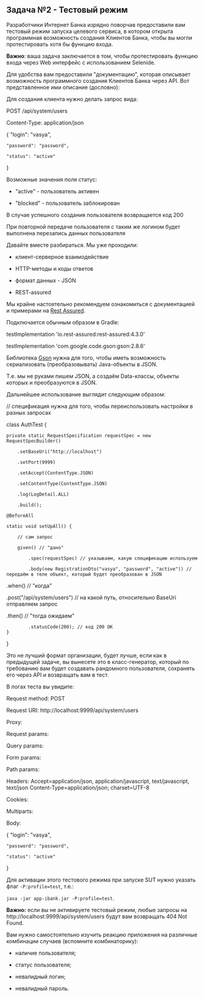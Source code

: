 ## Задача №2 - Тестовый режим

Разработчики Интернет Банка изрядно поворчав предоставили вам тестовый режим запуска целевого сервиса, в котором открыта программная возможность создания Клиентов Банка, чтобы вы могли протестировать хотя бы функцию входа.

**Важно**: ваша задача заключается в том, чтобы протестировать функцию входа через Web интерфейс с использованием Selenide.

Для удобства вам предоставили "документацию", которая описывает возможность программного создания Клиентов Банка через API. Вот представленное ими описание (дословно):

Для создания клиента нужно делать запрос вида:

POST /api/system/users

Content-Type: application/json

{
    "login": "vasya",

    "password": "password",

    "status": "active" 
}

Возможные значения поля статус:

* "active" - пользователь активен
  
* "blocked" - пользователь заблокирован

В случае успешного создания пользователя возвращается код 200

При повторной передаче пользователя с таким же логином будет выполнена перезапись данных пользователя


Давайте вместе разбираться. Мы уже проходили:

* клиент-серверное взаимодействие
  
* HTTP-методы и коды ответов
  
* формат данных - JSON
  
* REST-assured

Мы крайне настоятельно рекомендуем ознакомиться с документацией и примерами на [Rest Assured](http://rest-assured.io).

Подключается обычным образом в Gradle:

testImplementation 'io.rest-assured:rest-assured:4.3.0'

testImplementation 'com.google.code.gson:gson:2.8.6'


Библиотека [Gson](https://github.com/google/gson) нужна для того, чтобы иметь возможность сериализовать (преобразовывать) Java-объекты в JSON.

Т.е. мы не руками пишем JSON, а создаём Data-классы, объекты которых и преобразуются в JSON.

Дальнейшее использование выглядит следующим образом:

// спецификация нужна для того, чтобы переиспользовать настройки в разных запросах

class AuthTest {

    private static RequestSpecification requestSpec = new RequestSpecBuilder()

        .setBaseUri("http://localhost")

        .setPort(9999)

        .setAccept(ContentType.JSON)

        .setContentType(ContentType.JSON)

        .log(LogDetail.ALL)

        .build();

    @BeforeAll

    static void setUpAll() {

        // сам запрос

        given() // "дано"

            .spec(requestSpec) // указываем, какую спецификацию используем 

            .body(new RegistrationDto("vasya", "password", "active")) // передаём в теле объект, который будет преобразован в JSON
        
.when() // "когда" 
            
.post("/api/system/users") // на какой путь, относительно BaseUri отправляем запрос
        
.then() // "тогда ожидаем"
           
            .statusCode(200); // код 200 OK
    }

}

Это не лучший формат организации, будет лучше, если как в предыдущей задаче, вы вынесете это в класс-генератор, который по требованию вам будет создавать рандомного пользователя, сохранять его через API и возвращать вам в тест.

В логах теста вы увидите:

Request method:	POST

Request URI:	http://localhost:9999/api/system/users

Proxy:			<none>

Request params:	<none>

Query params:	<none>

Form params:	<none>

Path params:	<none>

Headers:		Accept=application/json, application/javascript, text/javascript, text/json
				Content-Type=application/json; charset=UTF-8

Cookies:		<none>

Multiparts:		<none>

Body:

{
    "login": "vasya",

    "password": "password",

    "status": "active" 

}


Для активации этого тестового режима при запуске SUT нужно указать флаг `-P:profile=test`, т.е.:

`java -jar app-ibank.jar -P:profile=test`.

**Важно:** если вы не активируете тестовый режим, любые запросы на http://localhost:9999/api/system/users будут вам возвращать 404 Not Found.

Вам нужно самостоятельно изучить реакцию приложения на различные комбинации случаев (вспомните комбинаторику):

* наличие пользователя;

* статус пользователя;

* невалидный логин;

* невалидный пароль.